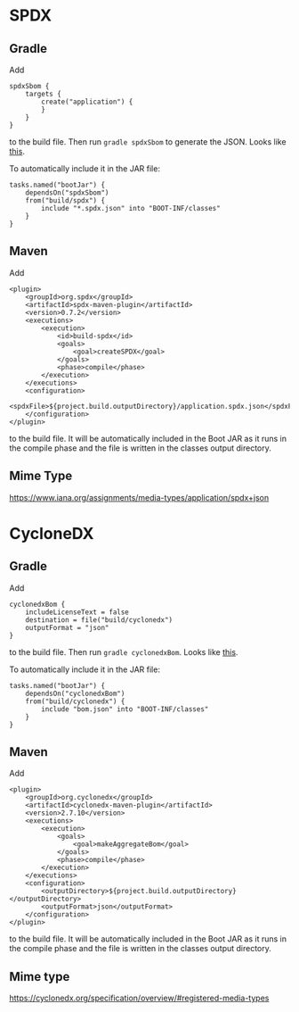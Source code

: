 # SPDX

## Gradle

Add

```
spdxSbom {
    targets {
        create("application") {
        }
    }
}
```

to the build file. Then run `gradle spdxSbom` to generate the JSON. Looks like [this](release.spdx.json).

To automatically include it in the JAR file:

```
tasks.named("bootJar") {
    dependsOn("spdxSbom")
    from("build/spdx") {
        include "*.spdx.json" into "BOOT-INF/classes"
    }
}
```

## Maven

Add

```
<plugin>
    <groupId>org.spdx</groupId>
    <artifactId>spdx-maven-plugin</artifactId>
    <version>0.7.2</version>
    <executions>
        <execution>
            <id>build-spdx</id>
            <goals>
                <goal>createSPDX</goal>
            </goals>
            <phase>compile</phase>
        </execution>
    </executions>
    <configuration>
        <spdxFile>${project.build.outputDirectory}/application.spdx.json</spdxFile>
    </configuration>
</plugin>
```

to the build file. It will be automatically included in the Boot JAR as it runs in the compile phase and the file is written in the classes output directory.

## Mime Type

https://www.iana.org/assignments/media-types/application/spdx+json

# CycloneDX

## Gradle

Add

```
cyclonedxBom {
    includeLicenseText = false
    destination = file("build/cyclonedx")
    outputFormat = "json"
}
```

to the build file. Then run `gradle cyclonedxBom`. Looks like [this](bom.json).

To automatically include it in the JAR file:

```
tasks.named("bootJar") {
    dependsOn("cyclonedxBom")
    from("build/cyclonedx") {
        include "bom.json" into "BOOT-INF/classes"
    }
}
```

## Maven

Add 

```
<plugin>
    <groupId>org.cyclonedx</groupId>
    <artifactId>cyclonedx-maven-plugin</artifactId>
    <version>2.7.10</version>
    <executions>
        <execution>
            <goals>
                <goal>makeAggregateBom</goal>
            </goals>
            <phase>compile</phase>
        </execution>
    </executions>
    <configuration>
        <outputDirectory>${project.build.outputDirectory}</outputDirectory>
        <outputFormat>json</outputFormat>
    </configuration>
</plugin>
```

to the build file. It will be automatically included in the Boot JAR as it runs in the compile phase and the file is written in the classes output directory.

## Mime type

https://cyclonedx.org/specification/overview/#registered-media-types
